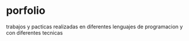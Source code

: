 # porfolio
trabajos y pacticas realizadas en diferentes lenguajes de programacion y con diferentes tecnicas
